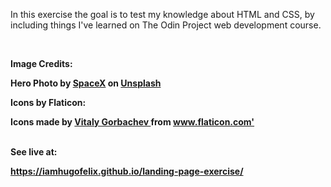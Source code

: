 In this exercise the goal is to test my knowledge about HTML and CSS, by including things I've learned on The Odin Project web development course.

<br>

<b>Image Credits:<b>

Hero Photo by <a href="https://unsplash.com/@spacex?utm_content=creditCopyText&utm_medium=referral&utm_source=unsplash">SpaceX</a> on <a href="https://unsplash.com/photos/ray-of-light-near-body-of-water--p-KCm6xB9I?utm_content=creditCopyText&utm_medium=referral&utm_source=unsplash">Unsplash</a>

Icons by Flaticon:
<div> Icons made by <a href="https://www.flaticon.com/authors/vitaly-gorbachev" title="Vitaly Gorbachev"> Vitaly Gorbachev </a> from <a href="https://www.flaticon.com/" title="Flaticon">www.flaticon.com'</a></div>

<br>

See live at:

<a href="https://iamhugofelix.github.io/landing-page-exercise/" target="_blank" rel="noopener noreferrer">https://iamhugofelix.github.io/landing-page-exercise/</a>
